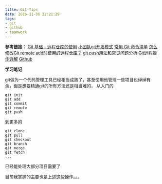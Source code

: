 ```yaml
---
title: Git-Tips
date: 2016-11-06 22:21:29
tags:
- git
- github
- teamwork
---
```


**参考链接：**
[ Git 基础 - 远程仓库的使用](https://git-scm.com/book/zh/v1/Git-%E5%9F%BA%E7%A1%80-%E8%BF%9C%E7%A8%8B%E4%BB%93%E5%BA%93%E7%9A%84%E4%BD%BF%E7%94%A8)
[ 小团队git开发模式](http://blog.csdn.net/kasagawa/article/details/6797812)
[常用 Git 命令清单](http://www.ruanyifeng.com/blog/2015/12/git-cheat-sheet.html)
[怎么修改Git remote add时使用的远程仓库？](https://www.douban.com/group/topic/33666661/)
[git push用法和常见问题分析](http://862123204-qq-com.iteye.com/blog/1683315)
[Git远程操作详解](http://www.ruanyifeng.com/blog/2014/06/git_remote.html)
[Github](https://github.com/)

**学习笔记**
<!--more-->
git做为一个代码管理工具已经相当成熟了，甚至使用他管理一些项目也绰绰有余，但是想要精通git的所有方法还是相当难的，
从入门的
```
git init 
git add
git commit
git remote
git push
```
到更多的
```
git clone
git pull
git checkout
git branch
git merge
git fetch
...
```
已经能处理大部分项目需要了

目前我掌握的主要也是上述这些操作。。。

